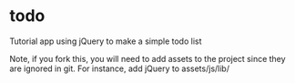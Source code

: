 # todo
Tutorial app using jQuery to make a simple todo list

Note, if you fork this, you will need to add assets to the project since they are ignored in git. For instance, add jQuery to assets/js/lib/
